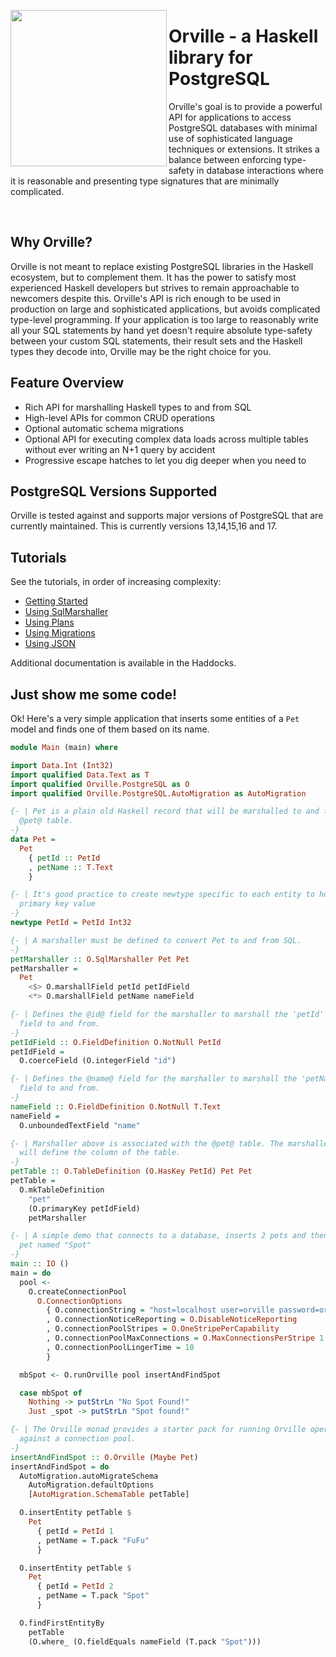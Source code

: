 <img
    src="images/orville-waving-pennant.svg"
    width="250px"
    height="250px"
    align="left">

# Orville - a Haskell library for PostgreSQL

Orville's goal is to provide a powerful API for applications to access
PostgreSQL databases with minimal use of sophisticated language techniques or
extensions. It strikes a balance between enforcing type-safety in database
interactions where it is reasonable and presenting type signatures that are
minimally complicated.

<br clear="left"/>

## Why Orville?

Orville is not meant to replace existing PostgreSQL libraries in the Haskell
ecosystem, but to complement them. It has the power to satisfy most experienced
Haskell developers but strives to remain approachable to newcomers despite
this. Orville's API is rich enough to be used in production on large and
sophisticated applications, but avoids complicated type-level programming. If
your application is too large to reasonably write all your SQL statements by
hand yet doesn't require absolute type-safety between your custom SQL
statements, their result sets and the Haskell types they decode into, Orville
may be the right choice for you.

## Feature Overview

* Rich API for marshalling Haskell types to and from SQL
* High-level APIs for common CRUD operations
* Optional automatic schema migrations
* Optional API for executing complex data loads across multiple tables without ever writing an N+1 query by accident
* Progressive escape hatches to let you dig deeper when you need to

## PostgreSQL Versions Supported

Orville is tested against and supports major versions of PostgreSQL that are currently
maintained. This is currently versions 13,14,15,16 and 17.

## Tutorials

See the tutorials, in order of increasing complexity:

* [Getting Started](GETTING-STARTED.md)
* [Using SqlMarshaller](SQL-MARSHALLER.md)
* [Using Plans](PLAN.md)
* [Using Migrations](MIGRATION.md)
* [Using JSON](JSON.md)

Additional documentation is available in the Haddocks.

## Just show me some code!

Ok! Here's a very simple application that inserts some entities of a `Pet`
model and finds one of them based on its name.

```haskell
module Main (main) where

import Data.Int (Int32)
import qualified Data.Text as T
import qualified Orville.PostgreSQL as O
import qualified Orville.PostgreSQL.AutoMigration as AutoMigration

{- | Pet is a plain old Haskell record that will be marshalled to and from the
  @pet@ table.
-}
data Pet =
  Pet
    { petId :: PetId
    , petName :: T.Text
    }

{- | It's good practice to create newtype specific to each entity to hold its
  primary key value
-}
newtype PetId = PetId Int32

{- | A marshaller must be defined to convert Pet to and from SQL.
-}
petMarshaller :: O.SqlMarshaller Pet Pet
petMarshaller =
  Pet
    <$> O.marshallField petId petIdField
    <*> O.marshallField petName nameField

{- | Defines the @id@ field for the marshaller to marshall the 'petId' record
  field to and from.
-}
petIdField :: O.FieldDefinition O.NotNull PetId
petIdField =
  O.coerceField (O.integerField "id")

{- | Defines the @name@ field for the marshaller to marshall the 'petName' record
  field to and from.
-}
nameField :: O.FieldDefinition O.NotNull T.Text
nameField =
  O.unboundedTextField "name"

{- | Marshaller above is associated with the @pet@ table. The marshallers fields
  will define the column of the table.
-}
petTable :: O.TableDefinition (O.HasKey PetId) Pet Pet
petTable =
  O.mkTableDefinition
    "pet"
    (O.primaryKey petIdField)
    petMarshaller

{- | A simple demo that connects to a database, inserts 2 pets and then finds the
  pet named "Spot"
-}
main :: IO ()
main = do
  pool <-
    O.createConnectionPool
      O.ConnectionOptions
        { O.connectionString = "host=localhost user=orville password=orville"
        , O.connectionNoticeReporting = O.DisableNoticeReporting
        , O.connectionPoolStripes = O.OneStripePerCapability
        , O.connectionPoolMaxConnections = O.MaxConnectionsPerStripe 1
        , O.connectionPoolLingerTime = 10
        }

  mbSpot <- O.runOrville pool insertAndFindSpot

  case mbSpot of
    Nothing -> putStrLn "No Spot Found!"
    Just _spot -> putStrLn "Spot found!"

{- | The Orville monad provides a starter pack for running Orville operations
  against a connection pool.
-}
insertAndFindSpot :: O.Orville (Maybe Pet)
insertAndFindSpot = do
  AutoMigration.autoMigrateSchema
    AutoMigration.defaultOptions
    [AutoMigration.SchemaTable petTable]

  O.insertEntity petTable $
    Pet
      { petId = PetId 1
      , petName = T.pack "FuFu"
      }

  O.insertEntity petTable $
    Pet
      { petId = PetId 2
      , petName = T.pack "Spot"
      }

  O.findFirstEntityBy
    petTable
    (O.where_ (O.fieldEquals nameField (T.pack "Spot")))
```
